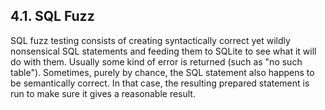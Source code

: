 ## 4\.1\. SQL Fuzz


SQL fuzz testing consists of creating syntactically correct yet
wildly nonsensical SQL statements and feeding them to SQLite to see
what it will do with them. Usually some kind of error is returned
(such as "no such table"). Sometimes, purely by chance, the SQL
statement also happens to be semantically correct. In that case, the
resulting prepared statement is run to make sure it gives a reasonable
result.



